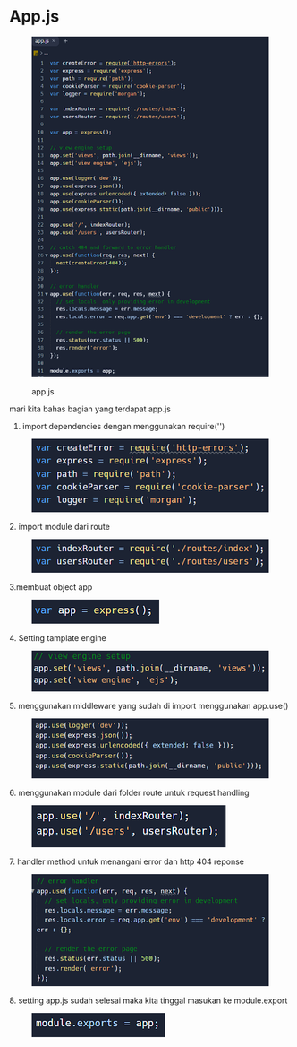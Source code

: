 # App.js

<figure><img src="../.gitbook/assets/image (14).png" alt=""><figcaption><p>app.js</p></figcaption></figure>

mari kita bahas bagian yang terdapat app.js

1. import dependencies dengan menggunakan require('')

<figure><img src="../.gitbook/assets/image (10) (2).png" alt=""><figcaption></figcaption></figure>

&#x20;2\. import module dari route

<figure><img src="../.gitbook/assets/image (13).png" alt=""><figcaption></figcaption></figure>

&#x20;3.membuat object app

<figure><img src="../.gitbook/assets/image (11).png" alt=""><figcaption></figcaption></figure>

&#x20;4\. Setting tamplate engine

<figure><img src="../.gitbook/assets/image (5).png" alt=""><figcaption></figcaption></figure>

5\. menggunakan middleware yang sudah di import menggunakan app.use()

<figure><img src="../.gitbook/assets/image (12).png" alt=""><figcaption></figcaption></figure>

6\. menggunakan module dari folder route untuk request handling

<figure><img src="../.gitbook/assets/image (16).png" alt=""><figcaption></figcaption></figure>

7\. handler method untuk menangani error dan http 404 reponse

<figure><img src="../.gitbook/assets/image (17).png" alt=""><figcaption></figcaption></figure>

8\. setting app.js sudah selesai maka kita tinggal masukan ke module.export

<figure><img src="../.gitbook/assets/image (15).png" alt=""><figcaption></figcaption></figure>
